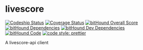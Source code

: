 # livescore

[![Codeship Status](https://img.shields.io/codeship/aef1fb60-1d95-0136-a767-1e122402486a/master.svg)](https://app.codeship.com/projects/284751)
[![Coverage Status](https://coveralls.io/repos/github/ndelvalle/livescore/badge.svg?branch=master)](https://coveralls.io/github/ndelvalle/livescore?branch=master)
[![bitHound Overall Score](https://www.bithound.io/github/ndelvalle/livescore/badges/score.svg)](https://www.bithound.io/github/ndelvalle/livescore)
[![bitHound Dependencies](https://www.bithound.io/github/ndelvalle/livescore/badges/dependencies.svg)](https://www.bithound.io/github/ndelvalle/livescore/master/dependencies/npm)
[![bitHound Dev Dependencies](https://www.bithound.io/github/ndelvalle/livescore/badges/devDependencies.svg)](https://www.bithound.io/github/ndelvalle/livescore/master/dependencies/npm)
[![bitHound Code](https://www.bithound.io/github/ndelvalle/livescore/badges/code.svg)](https://www.bithound.io/github/ndelvalle/livescore)
[![code style: prettier](https://img.shields.io/badge/code_style-prettier-ff69b4.svg?style=flat-green)](https://github.com/prettier/prettier)


A livescore-api client
